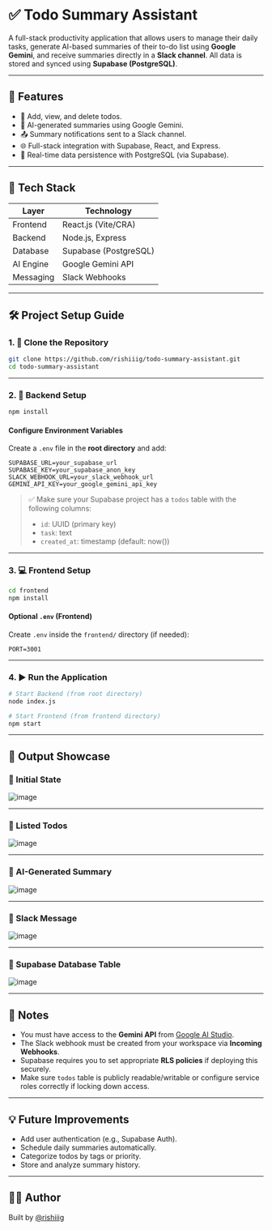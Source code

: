 # ✅ Todo Summary Assistant

A full-stack productivity application that allows users to manage their daily tasks, generate AI-based summaries of their to-do list using **Google Gemini**, and receive summaries directly in a **Slack channel**. All data is stored and synced using **Supabase (PostgreSQL)**.

---

## 🚀 Features

* 📝 Add, view, and delete todos.
* 🧠 AI-generated summaries using Google Gemini.
* 📤 Summary notifications sent to a Slack channel.
* 🌐 Full-stack integration with Supabase, React, and Express.
* 📂 Real-time data persistence with PostgreSQL (via Supabase).

---

## 🧰 Tech Stack

| Layer     | Technology            |
| --------- | --------------------- |
| Frontend  | React.js (Vite/CRA)   |
| Backend   | Node.js, Express      |
| Database  | Supabase (PostgreSQL) |
| AI Engine | Google Gemini API     |
| Messaging | Slack Webhooks        |

---

## 🛠️ Project Setup Guide

### 1. 📁 Clone the Repository

```bash
git clone https://github.com/rishiiig/todo-summary-assistant.git
cd todo-summary-assistant
```

---

### 2. 🔧 Backend Setup

```bash
npm install
```

#### Configure Environment Variables

Create a `.env` file in the **root directory** and add:

```env
SUPABASE_URL=your_supabase_url
SUPABASE_KEY=your_supabase_anon_key
SLACK_WEBHOOK_URL=your_slack_webhook_url
GEMINI_API_KEY=your_google_gemini_api_key
```

> ✅ Make sure your Supabase project has a `todos` table with the following columns:
>
> * `id`: UUID (primary key)
> * `task`: text
> * `created_at`: timestamp (default: now())

---

### 3. 💻 Frontend Setup

```bash
cd frontend
npm install
```

#### Optional `.env` (Frontend)

Create `.env` inside the `frontend/` directory (if needed):

```env
PORT=3001
```

---

### 4. ▶️ Run the Application

```bash
# Start Backend (from root directory)
node index.js

# Start Frontend (from frontend directory)
npm start
```

---

## 🧪 Output Showcase

### 🔹 Initial State

![image](https://github.com/user-attachments/assets/2a62f761-c40f-4575-84e8-d3181128867e)

---

### 🔹 Listed Todos

![image](https://github.com/user-attachments/assets/c74636f3-382e-4d60-aea1-31222dcb35e3)

---

### 🔹 AI-Generated Summary

![image](https://github.com/user-attachments/assets/9fd4f5d4-2ba9-48df-97f8-935e0713b103)

---

### 🔹 Slack Message

![image](https://github.com/user-attachments/assets/32b3f9f4-5773-409a-ad1d-4d610e3b11bb)

---

### 🔹 Supabase Database Table

![image](https://github.com/user-attachments/assets/54890012-be60-4ab1-9323-8984b67166c7)

---

## 📌 Notes

* You must have access to the **Gemini API** from [Google AI Studio](https://aistudio.google.com/app).
* The Slack webhook must be created from your workspace via **Incoming Webhooks**.
* Supabase requires you to set appropriate **RLS policies** if deploying this securely.
* Make sure `todos` table is publicly readable/writable or configure service roles correctly if locking down access.

---

## 💡 Future Improvements

* Add user authentication (e.g., Supabase Auth).
* Schedule daily summaries automatically.
* Categorize todos by tags or priority.
* Store and analyze summary history.

---

## 👨‍💻 Author

Built by [@rishiiig](https://github.com/rishiiig)
